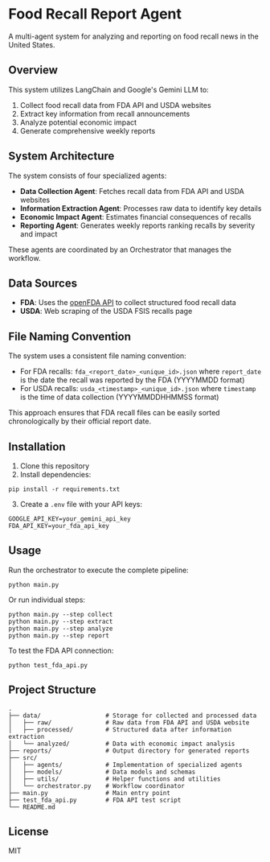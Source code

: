 # Food Recall Report Agent

A multi-agent system for analyzing and reporting on food recall news in the United States.

## Overview

This system utilizes LangChain and Google's Gemini LLM to:

1. Collect food recall data from FDA API and USDA websites
2. Extract key information from recall announcements
3. Analyze potential economic impact
4. Generate comprehensive weekly reports

## System Architecture

The system consists of four specialized agents:

- **Data Collection Agent**: Fetches recall data from FDA API and USDA websites
- **Information Extraction Agent**: Processes raw data to identify key details
- **Economic Impact Agent**: Estimates financial consequences of recalls
- **Reporting Agent**: Generates weekly reports ranking recalls by severity and impact

These agents are coordinated by an Orchestrator that manages the workflow.

## Data Sources

- **FDA**: Uses the [openFDA API](https://open.fda.gov/apis/food/enforcement/) to collect structured food recall data
- **USDA**: Web scraping of the USDA FSIS recalls page

## File Naming Convention

The system uses a consistent file naming convention:

- For FDA recalls: `fda_<report_date>_<unique_id>.json` where `report_date` is the date the recall was reported by the FDA (YYYYMMDD format)
- For USDA recalls: `usda_<timestamp>_<unique_id>.json` where `timestamp` is the time of data collection (YYYYMMDDHHMMSS format)

This approach ensures that FDA recall files can be easily sorted chronologically by their official report date.

## Installation

1. Clone this repository
2. Install dependencies:

```
pip install -r requirements.txt
```

3. Create a `.env` file with your API keys:

```
GOOGLE_API_KEY=your_gemini_api_key
FDA_API_KEY=your_fda_api_key
```

## Usage

Run the orchestrator to execute the complete pipeline:

```
python main.py
```

Or run individual steps:

```
python main.py --step collect
python main.py --step extract
python main.py --step analyze
python main.py --step report
```

To test the FDA API connection:

```
python test_fda_api.py
```

## Project Structure

```
.
├── data/                  # Storage for collected and processed data
│   ├── raw/               # Raw data from FDA API and USDA website
│   ├── processed/         # Structured data after information extraction
│   └── analyzed/          # Data with economic impact analysis
├── reports/               # Output directory for generated reports
├── src/
│   ├── agents/            # Implementation of specialized agents
│   ├── models/            # Data models and schemas
│   ├── utils/             # Helper functions and utilities
│   └── orchestrator.py    # Workflow coordinator
├── main.py                # Main entry point
├── test_fda_api.py        # FDA API test script
└── README.md
```

## License

MIT
